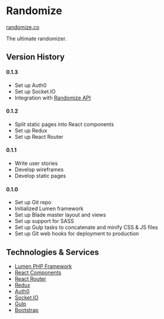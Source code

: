 # Randomize

[randomize.co](https://randomize.co)

The ultimate randomizer. 

## Version History

#### 0.1.3

- Set up Auth0 
- Set up Socket.IO 
- Integration with [Randomize API](https://github.com/ga-aluminati/randomize-api)

#### 0.1.2

- Split static pages into React components
- Set up Redux
- Set up React Router

#### 0.1.1

- Write user stories
- Develop wireframes
- Develop static pages

#### 0.1.0

- Set up Git repo
- Initialized Lumen framework
- Set up Blade master layout and views
- Set up support for SASS 
- Set up Gulp tasks to concatenate and minify CSS & JS files
- Set up Git web hooks for deployment to production

## Technologies & Services

* [Lumen PHP Framework](https://lumen.laravel.com/)
* [React Components](https://facebook.github.io/react/)
* [React Router](https://github.com/reactjs/react-router)
* [Redux](http://redux.js.org/)
* [Auth0](https://auth0.com/)
* [Socket.IO](http://socket.io/)
* [Gulp](http://gulpjs.com/)
* [Bootstrap](http://getbootstrap.com/)

